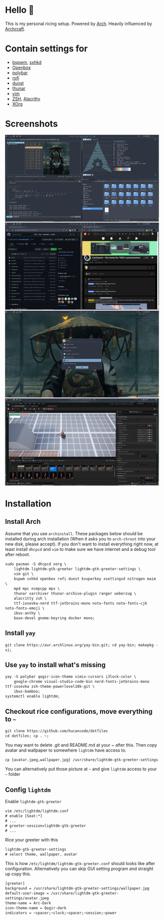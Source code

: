 # Hello 👋
This is my personal ricing setup. Powered by [Arch](https://archlinux.org/). Heavily influenced by [Archcraft](https://archcraft.io/).
# Contain settings for
- [bspwm](https://wiki.archlinux.org/title/bspwm), [sxhkd](https://wiki.archlinux.org/title/sxhkd)
- [Openbox](https://wiki.archlinux.org/title/openbox)
- [polybar](https://wiki.archlinux.org/title/polybar)
- [rofi](https://wiki.archlinux.org/title/rofi)
- [dunst](https://wiki.archlinux.org/title/dunst)
- [thunar](https://wiki.archlinux.org/title/thunar)
- [vim](https://wiki.archlinux.org/title/vim)
- [ZSH](https://wiki.archlinux.org/title/zsh), [Alacritty](https://wiki.archlinux.org/title/alacritty)
- [XOrg](https://wiki.archlinux.org/title/Xorg)
# Screenshots
![](screenshots/1.png)
![](screenshots/2.png)
![](screenshots/3.png)
![](screenshots/4.png)
# Installation
## Install Arch
Assume that you use `archinstall`.
These packages below should be installed during arch installation (When it asks you to `arch-chroot` into your new disk, please accept). If you don't want to install everything right now, at least install `dhcpcd` and `vim` to make sure we have internet and a debug tool after reboot.
```
sudo pacman -S dhcpcd xorg \
    lightdm lightdm-gtk-greeter lightdm-gtk-greeter-settings \
    vim git \
    bspwm sxhkd openbox rofi dunst ksuperkey xsettingsd nitrogen maim \
    mpd mpc ncmpcpp mpv \
    thunar xarchiver thunar-archive-plugin ranger ueberzug \
    alacritty zsh \
    ttf-iosevka-nerd ttf-jetbrains-mono noto-fonts noto-fonts-cjk noto-fonts-emoji \
    ibus-anthy \
    base-devel gnome-keyring docker mono;
```
## Install `yay`
```
git clone https://aur.archlinux.org/yay-bin.git; cd yay-bin; makepkg -si;
```
## Use `yay` to install what's missing
```
yay -S polybar qogir-icon-theme vimix-cursors i3lock-color \
    google-chrome visual-studio-code-bin nerd-fonts-jetbrains-mono ttf-iosevka zsh-theme-powerlevel10k-git \
    ibus-bamboo;
systemctl enable lightdm;
```
## Checkout rice configurations, move everything to `~`
```
git clone https://github.com/hucancode/dotfiles
cd dotfiles; cp . ~;
```
You may want to delete .git and README.md at your ~ after this. 
Then copy avatar and wallpaper to somewhere `lightdm` have access to.
```
cp {avatar.jpeg,wallpaper.jpg} /usr/share/lightdm-gtk-greeter-settings
```
You can alternatively put those picture at `~` and give `lightdm` access to your `~` folder
## Config `lightdm`
Enable `lightdm-gtk-greeter`
```
vim /etc/lightdm/lightdm.conf
# enable [Seat:*]
# ...
# greeter-session=lightdm-gtk-greeter
# ...
```
Rice your greeter with this
```
lightdm-gtk-greeter-settings
# select theme, wallpaper, avatar
```
This is how `/etc/lightdm/lightdm-gtk-greeter.conf` should looks like after configuration. Alternatively you can skip GUI setting program and straight up copy this.
```
[greeter]
background = /usr/share/lightdm-gtk-greeter-settings/wallpaper.jpg
default-user-image = /usr/share/lightdm-gtk-greeter-settings/avatar.jpeg
theme-name = Arc-Dark
icon-theme-name = Qogir-dark
indicators = ~spacer;~clock;~spacer;~session;~power
```